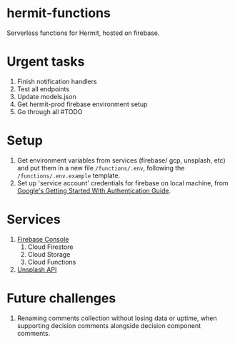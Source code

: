# hermit-functions
Serverless functions for Hermit, hosted on firebase. 

# Urgent tasks
1. Finish notification handlers
2. Test all endpoints
3. Update models.json
4. Get hermit-prod firebase environment setup
5. Go through all #TODO

# Setup
1. Get environment variables from services (firebase/ gcp, unsplash, etc) and put them in a new file `/functions/.env`, following the `/functions/.env.example` template.
2. Set up 'service account' credentials for firebase on local machine, from [Google's Getting Started With Authentication Guide](https://cloud.google.com/docs/authentication/getting-started). 

# Services
1. [Firebase Console](https://console.firebase.google.com)
   1. Cloud Firestore
   2. Cloud Storage
   3. Cloud Functions
2. [Unsplash API](https://unsplash.com/developers)

# Future challenges
1. Renaming comments collection without losing data or uptime, when supporting decision comments alongside decision component comments.